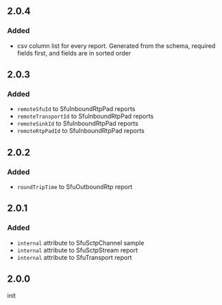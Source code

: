 ## 2.0.4

### Added
 * csv column list for every report. Generated from the schema, required fields first, and fields are in sorted order

## 2.0.3

### Added
 * `remoteSfuId` to SfuInboundRtpPad reports
 * `remoteTransportId` to SfuInboundRtpPad reports
 * `remoteSinkId` to SfuInboundRtpPad reports
 * `remoteRtpPadId` to SfuInboundRtpPad reports

## 2.0.2

### Added
 * `roundTripTime` to SfuOutboundRtp report

## 2.0.1

### Added
 * `internal` attribute to SfuSctpChannel sample
 * `internal` attribute to SfuSctpStream report
 * `internal` attribute to SfuTransport report

## 2.0.0

init
